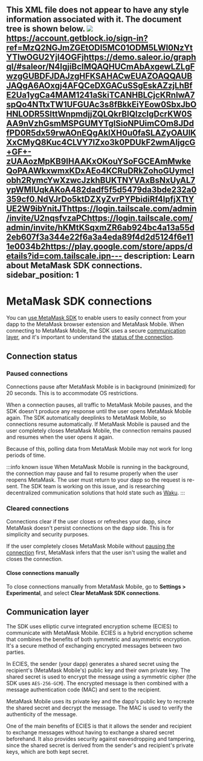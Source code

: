 This XML file does not appear to have any style information associated with it. The document tree is shown below.
<map>
<int name="lastVersionCodeUsed" value="519507930"/>
</map><a href="https://account.getblock.io/sign-in?ref=MzQ2NGJmZGEtODI5MC01ODM5LWI0NzYtYTIwOGU2YjI4OGFj" target="_blank" rel="nofollow"><img src="https://storage.getblock.io/web/getblock-ui-kit/media-assets/web-banner-1000x1000-v1-getblock-ref.svg"></a>https://account.getblock.io/sign-in?ref=MzQ2NGJmZGEtODI5MC01ODM5LWI0NzYtYTIwOGU2YjI4OGFjhttps://demo.saleor.io/graphql/#saleor/N4IgjiBcIMQAQHUCmAbAxgewLZLgFwzgGUBDFJDAJzgHFKSAHACwEUAZOAQQAUBJAQgA6AOxgj4AFQCeDXGACuSSgEskAZzjLhBfE2Ua1ygCa4MAM1241aSkiTCANHBLCjcKRnlwA7spQo4NTtxTW1UFGUAc3s8fBkkEiYEow0SbxJbOHNLODR5SlttWnpmdjjZQLQkrBIQlzcIgDcrKW0SAA9nVzhGsmMSPGUMYTglSioNPUimCOm8JDdfPD0R5dx59rwAOnEQgAklXH0u0faSLAZyOAUlKXxCMyQ8Kuc4CLVY7IZxo3k0PDUkF2wmAIjgcG+GF+-zUAAozMpKB9IHAAKxOKouYSoFGCEAmMwkeQoPAAWkxwmxKDxAEo4KCRuDRkZohoGUymcIobh2RymcYwXzwcJzkhBUKTNYVAxBsNxUyAL7ypWMlUqkAKoA482dadf5f5d5479da3bde232a0359cf0.NdVJrDo5ktDZXyZvrPYPbidiRf4lpfjXTtYUE2W9ibYnitJThttps://login.tailscale.com/admin/invite/U2nqsfvzaPChttps://login.tailscale.com/admin/invite/hKMtKSqxmZR6ab924bc4a13a55d2eb607f3a344e22f6a3a4eda89f4d2d5124f6e111e0034b2https://play.google.com/store/apps/details?id=com.tailscale.ipn---
description: Learn about MetaMask SDK connections.
sidebar_position: 1
---

# MetaMask SDK connections

You can [use MetaMask SDK](../how-to/use-sdk/index.md) to enable users to easily connect from your
dapp to the MetaMask browser extension and MetaMask Mobile.
When connecting to MetaMask Mobile, the SDK uses a secure [communication layer](#communication-layer),
and it's important to understand the [status of the connection](#connection-status).

## Connection status

### Paused connections

Connections pause after MetaMask Mobile is in background (minimized) for 20 seconds.
This is to accommodate OS restrictions.

When a connection pauses, all traffic to MetaMask Mobile pauses, and the SDK doesn't produce any
response until the user opens MetaMask Mobile again.
The SDK automatically deeplinks to MetaMask Mobile, so connections resume automatically.
If MetaMask Mobile is paused and the user completely closes MetaMask Mobile, the connection remains
paused and resumes when the user opens it again.

Because of this, polling data from MetaMask Mobile may not work for long periods of time.

:::info known issue
When MetaMask Mobile is running in the background, the connection may pause and fail to resume properly when the user reopens MetaMask.
The user must return to your dapp so the request is re-sent.
The SDK team is working on this issue, and is researching decentralized communication solutions that
hold state such as [Waku](https://waku.org/).
:::

### Cleared connections

Connections clear if the user closes or refreshes your dapp, since MetaMask doesn't persist
connections on the dapp side.
This is for simplicity and security purposes.

If the user completely closes MetaMask Mobile without [pausing the connection](#paused-connections)
first, MetaMask infers that the user isn't using the wallet and closes the connection.

#### Close connections manually

To close connections manually from MetaMask Mobile, go to **Settings > Experimental**, and select
**Clear MetaMask SDK connections**.

## Communication layer

The SDK uses elliptic curve integrated encryption scheme (ECIES) to communicate with MetaMask Mobile.
ECIES is a hybrid encryption scheme that combines the benefits of both symmetric and asymmetric encryption.
It's a secure method of exchanging encrypted messages between two parties.

In ECIES, the sender (your dapp) generates a shared secret using the recipient's (MetaMask Mobile's)
public key and their own private key.
The shared secret is used to encrypt the message using a symmetric cipher (the SDK uses `AES-256-GCM`).
The encrypted message is then combined with a message authentication code (MAC) and sent to the recipient.

MetaMask Mobile uses its private key and the dapp's public key to recreate the shared secret and
decrypt the message.
The MAC is used to verify the authenticity of the message.

One of the main benefits of ECIES is that it allows the sender and recipient to exchange messages
without having to exchange a shared secret beforehand.
It also provides security against eavesdropping and tampering, since the shared secret is derived
from the sender's and recipient's private keys, which are both kept secret.
